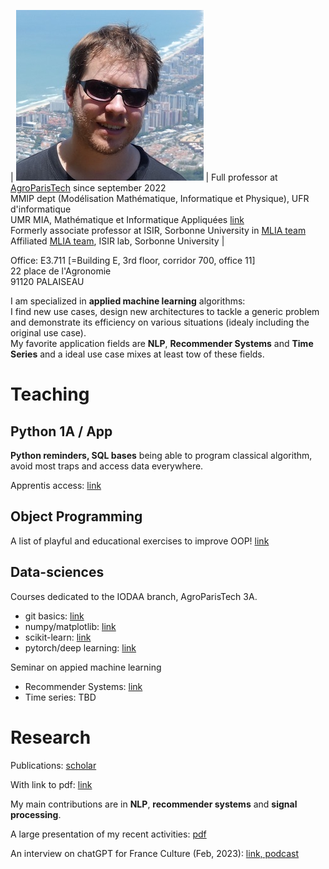 
| ![ma tête](/resources/vincentRed2.jpg) | Full professor at [AgroParisTech](http://www2.agroparistech.fr) since september 2022<BR> MMIP dept (Modélisation Mathématique, Informatique et Physique), UFR d'informatique <BR> UMR MIA, Mathématique et Informatique Appliquées [link](https://www6.inrae.fr/mia-paris)<BR> Formerly associate professor at ISIR, Sorbonne University in [MLIA team](https://www.isir.upmc.fr/equipes/mlia/)<BR> Affiliated [MLIA team](https://www.isir.upmc.fr/equipes/mlia/), ISIR lab, Sorbonne University |



Office: E3.711 [=Building E, 3rd floor, corridor 700, office 11]<BR>
22 place de l'Agronomie<BR>
91120 PALAISEAU 



I am specialized in **applied machine learning** algorithms: <BR>I find new use cases, design new architectures to tackle a generic problem and demonstrate its efficiency on various situations (idealy including the original use case).<BR> 
My favorite application fields are **NLP**, **Recommender Systems** and **Time Series** and a ideal use case mixes at least tow of these fields.


# Teaching

## Python 1A / App

**Python reminders, SQL bases** being able to program classical algorithm, avoid most traps and access data everywhere.

Apprentis access: [link](https://ecampus.paris-saclay.fr/enrol/instances.php?id=70409)

## Object Programming

A list of playful and educational exercises to improve OOP! [link](exoOOP.md)

## Data-sciences

Courses dedicated to the IODAA branch, AgroParisTech 3A.

* git basics: [link](https://github.com/vguigue/tuto_git)
* numpy/matplotlib: [link](https://github.com/vguigue/tuto_numpy)
* scikit-learn: [link](https://github.com/vguigue/tuto_sklearn)
* pytorch/deep learning: [link](https://github.com/vguigue/tuto_deep)

Seminar on appied machine learning
* Recommender Systems: [link](https://github.com/vguigue/reco_2019)
* Time series: TBD

# Research

Publications: [scholar](https://scholar.google.com/citations?user=VvFT0nAAAAAJ&hl=fr)

With link to pdf: [link](publis.md)

My main contributions are in **NLP**, **recommender systems** and **signal processing**.

A large presentation of my recent activities: [pdf](/pres/seminaireAgro.pdf)

An interview on chatGPT for France Culture (Feb, 2023): [link, podcast](https://www.radiofrance.fr/franceculture/podcasts/la-science-cqfd/chat-gtp-passe-d-abord-ton-bac-7211542)